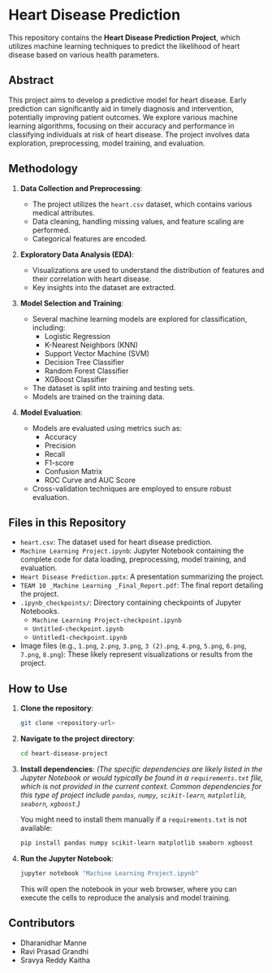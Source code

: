 # Heart Disease Prediction 

This repository contains the **Heart Disease Prediction Project**, which utilizes machine learning techniques to predict the likelihood of heart disease based on various health parameters.

## Abstract

This project aims to develop a predictive model for heart disease. Early prediction can significantly aid in timely diagnosis and intervention, potentially improving patient outcomes. We explore various machine learning algorithms, focusing on their accuracy and performance in classifying individuals at risk of heart disease. The project involves data exploration, preprocessing, model training, and evaluation.

## Methodology

1.  **Data Collection and Preprocessing**:

      * The project utilizes the `heart.csv` dataset, which contains various medical attributes.
      * Data cleaning, handling missing values, and feature scaling are performed.
      * Categorical features are encoded.

2.  **Exploratory Data Analysis (EDA)**:

      * Visualizations are used to understand the distribution of features and their correlation with heart disease.
      * Key insights into the dataset are extracted.

3.  **Model Selection and Training**:

      * Several machine learning models are explored for classification, including:
          * Logistic Regression
          * K-Nearest Neighbors (KNN)
          * Support Vector Machine (SVM)
          * Decision Tree Classifier
          * Random Forest Classifier
          * XGBoost Classifier
      * The dataset is split into training and testing sets.
      * Models are trained on the training data.

4.  **Model Evaluation**:

      * Models are evaluated using metrics such as:
          * Accuracy
          * Precision
          * Recall
          * F1-score
          * Confusion Matrix
          * ROC Curve and AUC Score
      * Cross-validation techniques are employed to ensure robust evaluation.

## Files in this Repository

  * `heart.csv`: The dataset used for heart disease prediction.
  * `Machine Learning Project.ipynb`: Jupyter Notebook containing the complete code for data loading, preprocessing, model training, and evaluation.
  * `Heart Disease Prediction.pptx`: A presentation summarizing the project.
  * `TEAM 10 _Machine Learning _Final_Report.pdf`: The final report detailing the project.
  * `.ipynb_checkpoints/`: Directory containing checkpoints of Jupyter Notebooks.
      * `Machine Learning Project-checkpoint.ipynb`
      * `Untitled-checkpoint.ipynb`
      * `Untitled1-checkpoint.ipynb`
  * Image files (e.g., `1.png`, `2.png`, `3.png`, `3 (2).png`, `4.png`, `5.png`, `6.png`, `7.png`, `8.png`): These likely represent visualizations or results from the project.

## How to Use

1.  **Clone the repository**:

    ```bash
    git clone <repository-url>
    ```

2.  **Navigate to the project directory**:

    ```bash
    cd heart-disease-project
    ```

3.  **Install dependencies**:
    *(The specific dependencies are likely listed in the Jupyter Notebook or would typically be found in a `requirements.txt` file, which is not provided in the current context. Common dependencies for this type of project include `pandas`, `numpy`, `scikit-learn`, `matplotlib`, `seaborn`, `xgboost`.)*

    You might need to install them manually if a `requirements.txt` is not available:

    ```bash
    pip install pandas numpy scikit-learn matplotlib seaborn xgboost
    ```

4.  **Run the Jupyter Notebook**:

    ```bash
    jupyter notebook "Machine Learning Project.ipynb"
    ```

    This will open the notebook in your web browser, where you can execute the cells to reproduce the analysis and model training.

## Contributors

  * Dharanidhar Manne
  * Ravi Prasad Grandhi
  * Sravya Reddy Kaitha
